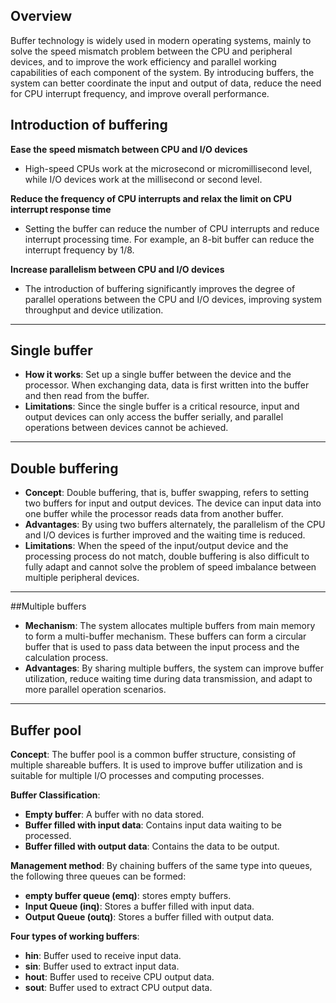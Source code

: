 ## Overview
Buffer technology is widely used in modern operating systems, mainly to solve the speed mismatch problem between the CPU and peripheral devices, and to improve the work efficiency and parallel working capabilities of each component of the system. By introducing buffers, the system can better coordinate the input and output of data, reduce the need for CPU interrupt frequency, and improve overall performance.

## Introduction of buffering
 **Ease the speed mismatch between CPU and I/O devices**

 - High-speed CPUs work at the microsecond or micromillisecond level, while I/O devices work at the millisecond or second level.

 **Reduce the frequency of CPU interrupts and relax the limit on CPU interrupt response time**

 - Setting the buffer can reduce the number of CPU interrupts and reduce interrupt processing time. For example, an 8-bit buffer can reduce the interrupt frequency by 1/8.

**Increase parallelism between CPU and I/O devices**

 - The introduction of buffering significantly improves the degree of parallel operations between the CPU and I/O devices, improving system throughput and device utilization.

---

## Single buffer
- **How ​​it works**: Set up a single buffer between the device and the processor. When exchanging data, data is first written into the buffer and then read from the buffer.
- **Limitations**: Since the single buffer is a critical resource, input and output devices can only access the buffer serially, and parallel operations between devices cannot be achieved.
---

## Double buffering
- **Concept**: Double buffering, that is, buffer swapping, refers to setting two buffers for input and output devices. The device can input data into one buffer while the processor reads data from another buffer.
- **Advantages**: By using two buffers alternately, the parallelism of the CPU and I/O devices is further improved and the waiting time is reduced.
- **Limitations**: When the speed of the input/output device and the processing process do not match, double buffering is also difficult to fully adapt and cannot solve the problem of speed imbalance between multiple peripheral devices.

---

##Multiple buffers
- **Mechanism**: The system allocates multiple buffers from main memory to form a multi-buffer mechanism. These buffers can form a circular buffer that is used to pass data between the input process and the calculation process.
- **Advantages**: By sharing multiple buffers, the system can improve buffer utilization, reduce waiting time during data transmission, and adapt to more parallel operation scenarios.

---

## Buffer pool

**Concept**: The buffer pool is a common buffer structure, consisting of multiple shareable buffers. It is used to improve buffer utilization and is suitable for multiple I/O processes and computing processes.

**Buffer Classification**:

 - **Empty buffer**: A buffer with no data stored.
 - **Buffer filled with input data**: Contains input data waiting to be processed.
 - **Buffer filled with output data**: Contains the data to be output.

**Management method**: By chaining buffers of the same type into queues, the following three queues can be formed:

 - **empty buffer queue (emq)**: stores empty buffers.
 - **Input Queue (inq)**: Stores a buffer filled with input data.
 - **Output Queue (outq)**: Stores a buffer filled with output data.

**Four types of working buffers**:

 - **hin**: Buffer used to receive input data.
 - **sin**: Buffer used to extract input data.
 - **hout**: Buffer used to receive CPU output data.
 - **sout**: Buffer used to extract CPU output data.